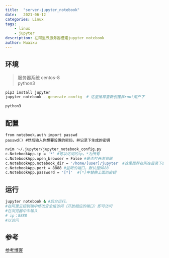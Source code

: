 ```yaml
---
title:  "server-jupyter_notebook"
date:   2021-06-12
categories: Linux 
tags: 
    - linux
    - jupyter
description: 在阿里云服务器搭建jupyter notebook 
author: Huaixu
---
```


## 环境
> 服务器系统 centos-8  
> python3

```bash
pip3 install jupyter
jupyter notebook --generate-config  # 这里推荐重新创建非root用户下

python3
```
## 配置
```python3
from notebook.auth import passwd
passwd() #然后输入你想要设置的密码，并记录下生成的密钥
```
```bash
nvim ～/.jupyter/jupyter_notebook_config.py  
c.NotebookApp.ip = '*' #可以访问的ip，*为所有
c.NotebookApp.open_browser = False #是否打开浏览器
c.NotebookApp.notebook_dir = '/home/[user]/jupyter' #这里推荐在所在目录下创建一个目录来放
c.NotebookApp.port = 8888 #监听的端口，默认是8888
c.NotebookApp.password = '[*]'  #[*]中替换上面的密钥
```
## 运行
```bash
jupyter notebook & #后台运行。
#在阿里云控制端中修改安全组访问（开放相应的端口）即可访问
#在浏览器中中输入
# ip：8888   
#以访问
```
## 参考
[参考博客](https://blog.csdn.net/feilong_csdn/article/details/90677233)
